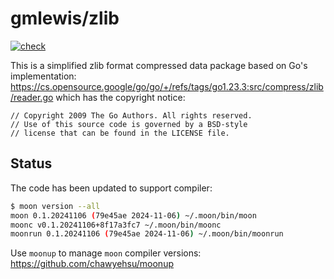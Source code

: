 # gmlewis/zlib
[![check](https://github.com/gmlewis/moonbit-zlib/actions/workflows/check.yml/badge.svg)](https://github.com/gmlewis/moonbit-zlib/actions/workflows/check.yml)

This is a simplified zlib format compressed data package based on Go's implementation:
https://cs.opensource.google/go/go/+/refs/tags/go1.23.3:src/compress/zlib/reader.go
which has the copyright notice:

```
// Copyright 2009 The Go Authors. All rights reserved.
// Use of this source code is governed by a BSD-style
// license that can be found in the LICENSE file.
```

## Status

The code has been updated to support compiler:

```bash
$ moon version --all
moon 0.1.20241106 (79e45ae 2024-11-06) ~/.moon/bin/moon
moonc v0.1.20241106+8f17a3fc7 ~/.moon/bin/moonc
moonrun 0.1.20241106 (79e45ae 2024-11-06) ~/.moon/bin/moonrun
```

Use `moonup` to manage `moon` compiler versions:
https://github.com/chawyehsu/moonup
